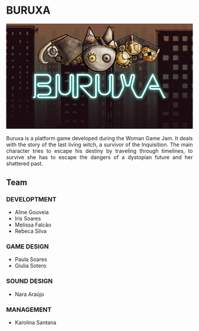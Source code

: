 # BURUXA

![](https://github.com/alinemtg/BURUXA/blob/master/Assets/Menu/img%20menu/tela%20inicial.png)

<div align="justify">
    <p>Buruxa is a platform game developed during the Woman Game Jam. It deals with the story of the last living witch, a survivor of the Inquisition. The main character tries to escape his destiny by traveling through timelines, to survive she has to escape the dangers of a dystopian future and her shattered past.</p>

</div>

## Team

### DEVELOPTMENT
- Aline Gouveia
- Iris Soares
- Melissa Falcão
- Rebeca Silva

### GAME DESIGN
- Paula Soares
- Giulia Sotero

### SOUND DESIGN
- Nara Araújo

### MANAGEMENT
- Karolina Santana


